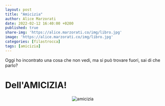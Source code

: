 ```yaml
---
layout: post
title: "Amicizia"
author: Alice Marzorati
date: 2022-02-12 16:40:00 +0200
published: true
share-img: 'https://alice.marzorati.co/img/libro.jpg'
image: 'https://alice.marzorati.co/img/libro.jpg'
categories: [filastrocca]
tags: [amicizia]
---
```

Oggi ho incontrato una cosa che non vedi, ma si può trovare fuori, sai di che parlo?   
# Dell'AMICIZIA!   

<center><img src="https://alice.marzorati.co/img/post/amicizia.jpg" alt="amicizia"></center>